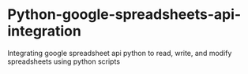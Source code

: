 # Python-google-spreadsheets-api-integration
Integrating google spreadsheet api python to read, write, and modify spreadsheets using python scripts 
